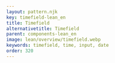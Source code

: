 ```yaml
---
layout: pattern.njk
key: timefield-lean_en
title: Timefield
alternativetitle: Timefield
parent: components-lean_en
image: lean/overview/timefield.webp
keywords: timefield, time, input, date
order: 320
---
```

